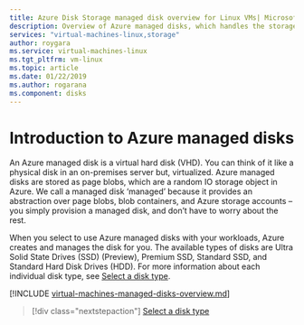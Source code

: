 ```yaml
---
title: Azure Disk Storage managed disk overview for Linux VMs| Microsoft Docs
description: Overview of Azure managed disks, which handles the storage accounts for you when using Azure Linux VMs
services: "virtual-machines-linux,storage"
author: roygara
ms.service: virtual-machines-linux
ms.tgt_pltfrm: vm-linux
ms.topic: article
ms.date: 01/22/2019
ms.author: rogarana
ms.component: disks
---
```

# Introduction to Azure managed disks

An Azure managed disk is a virtual hard disk (VHD). You can think of it like a physical disk in an on-premises server but, virtualized. Azure managed disks are stored as page blobs, which are a random IO storage object in Azure. We call a managed disk ‘managed’ because it provides an abstraction over page blobs, blob containers, and Azure storage accounts – you simply provision a managed disk, and don’t have to worry about the rest.

When you select to use Azure managed disks with your workloads, Azure creates and manages the disk for you. The available types of disks are Ultra Solid State Drives (SSD) (Preview), Premium SSD, Standard SSD, and Standard Hard Disk Drives (HDD). For more information about each individual disk type, see [Select a disk type](disks-types.md).

[!INCLUDE [virtual-machines-managed-disks-overview.md](../../../includes/virtual-machines-managed-disks-overview.md)]

> [!div class="nextstepaction"]
> [Select a disk type](disks-types.md)